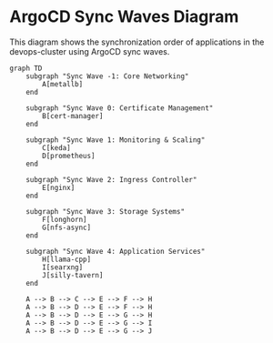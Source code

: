 # ArgoCD Sync Waves Diagram

This diagram shows the synchronization order of applications in the devops-cluster using ArgoCD sync waves.

```mermaid
graph TD
    subgraph "Sync Wave -1: Core Networking"
        A[metallb]
    end
    
    subgraph "Sync Wave 0: Certificate Management"
        B[cert-manager]
    end
    
    subgraph "Sync Wave 1: Monitoring & Scaling"
        C[keda]
        D[prometheus]
    end
    
    subgraph "Sync Wave 2: Ingress Controller"
        E[nginx]
    end
    
    subgraph "Sync Wave 3: Storage Systems"
        F[longhorn]
        G[nfs-async]
    end
    
    subgraph "Sync Wave 4: Application Services"
        H[llama-cpp]
        I[searxng]
        J[silly-tavern]
    end
    
    A --> B --> C --> E --> F --> H
    A --> B --> D --> E --> F --> H
    A --> B --> D --> E --> G --> H
    A --> B --> D --> E --> G --> I
    A --> B --> D --> E --> G --> J
```
